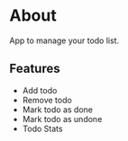 # About

App to manage your todo list.

## Features

- Add todo
- Remove todo
- Mark todo as done
- Mark todo as undone
- Todo Stats